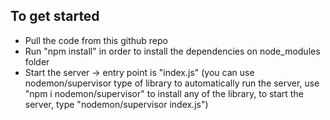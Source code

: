 ## To get started

- Pull the code from this github repo
- Run "npm install" in order to install the dependencies on node_modules folder
- Start the server -> entry point is "index.js" (you can use nodemon/supervisor type of library to automatically run the server, use "npm i nodemon/supervisor" to install any of the library, to start the server, type "nodemon/supervisor index.js")
